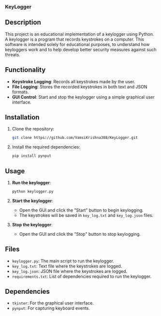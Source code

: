 ### KeyLogger

## Description

This project is an educational implementation of a keylogger using Python. A keylogger is a program that records keystrokes on a computer. This software is intended solely for educational purposes, to understand how keyloggers work and to help develop better security measures against such threats.

## Functionality

- **Keystroke Logging**: Records all keystrokes made by the user.
- **File Logging**: Stores the recorded keystrokes in both text and JSON formats.
- **GUI Control**: Start and stop the keylogger using a simple graphical user interface.

## Installation

1. Clone the repository:
    ```sh
    git clone https://github.com/VamsiKrishna308/KeyLogger.git
    ```

2. Install the required dependencies:
    ```sh
    pip install pynput
    ```

## Usage

1. **Run the keylogger**:
    ```sh
    python keylogger.py
    ```

2. **Start the keylogger**:
    - Open the GUI and click the "Start" button to begin keylogging.
    - The keystrokes will be saved in `key_log.txt` and `key_log.json` files.

3. **Stop the keylogger**:
    - Open the GUI and click the "Stop" button to stop keylogging.

## Files

- `keylogger.py`: The main script to run the keylogger.
- `key_log.txt`: Text file where the keystrokes are logged.
- `key_log.json`: JSON file where the keystrokes are logged.
- `requirements.txt`: List of dependencies required to run the keylogger.

## Dependencies

- `tkinter`: For the graphical user interface.
- `pynput`: For capturing keyboard events.
